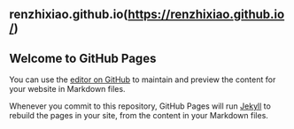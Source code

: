 ## renzhixiao.github.io(https://renzhixiao.github.io/)
## Welcome to GitHub Pages

You can use the [editor on GitHub](https://github.com/renzhixiaohust/renzhixiao.github.io/edit/main/README.md) to maintain and preview the content for your website in Markdown files.

Whenever you commit to this repository, GitHub Pages will run [Jekyll](https://jekyllrb.com/) to rebuild the pages in your site, from the content in your Markdown files.
